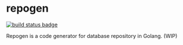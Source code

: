# repogen

<a href="https://github.com/sunboyy/repogen/actions?query=workflow%3Abuild">
    <img src="https://github.com/sunboyy/repogen/workflows/build/badge.svg" alt="build status badge">
</a>

Repogen is a code generator for database repository in Golang. (WIP)

